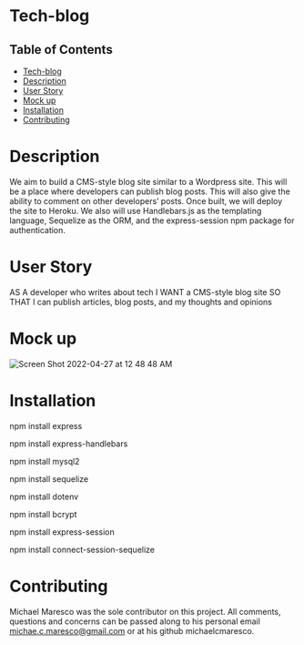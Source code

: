 # Tech-blog

## Table of Contents
* [Tech-blog](#tech-blog)
* [Description](#description)
* [User Story](#user-story)
* [Mock up](#mock-up)
* [Installation](#installation)
* [Contributing](#contributing)

# Description
We aim to build a CMS-style blog site similar to a Wordpress site. This will be a place where developers can publish blog posts. This will also give the ability to comment on other developers’ posts. Once built, we will deploy the site to Heroku. We also will use Handlebars.js as the templating language, Sequelize as the ORM, and the express-session npm package for authentication.

# User Story
AS A developer who writes about tech
I WANT a CMS-style blog site
SO THAT I can publish articles, blog posts, and my thoughts and opinions

# Mock up

![Screen Shot 2022-04-27 at 12 48 48 AM](https://user-images.githubusercontent.com/93306435/165459276-348c60d3-3f55-464c-8b25-7f84140a3c18.png)



# Installation
npm install express

npm install express-handlebars

npm install mysql2

npm install sequelize

npm install dotenv 

npm install bcrypt

npm install express-session

npm install connect-session-sequelize

# Contributing
Michael Maresco was the sole contributor on this project. All comments, questions and concerns can be passed along to his personal email michae.c.maresco@gmail.com or at his github michaelcmaresco.
